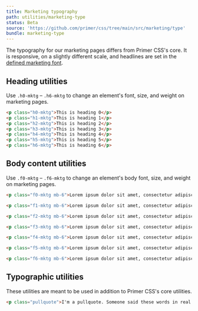 ```yaml
---
title: Marketing typography
path: utilities/marketing-type
status: Beta
source: 'https://github.com/primer/css/tree/main/src/marketing/type'
bundle: marketing-type
---
```


The typography for our marketing pages differs from Primer CSS's core. It is responsive, on a slightly different scale, and headlines are set in the [defined marketing font](https://github.com/primer/css/blob/main/src/marketing/support/variables.scss).

## Heading utilities

Use `.h0-mktg` – `.h6-mktg` to change an element's font, size, and weight on marketing pages.

```html live title="Heading Utilities"
<p class="h0-mktg">This is heading 0</p>
<p class="h1-mktg">This is heading 1</p>
<p class="h2-mktg">This is heading 2</p>
<p class="h3-mktg">This is heading 3</p>
<p class="h4-mktg">This is heading 4</p>
<p class="h5-mktg">This is heading 5</p>
<p class="h6-mktg">This is heading 6</p>
```

## Body content utilities

Use `.f0-mktg` – `.f6-mktg` to change an element's body font, size, and weight on marketing pages.

```html live title="Heading Utilities"
<p class="f0-mktg mb-6">Lorem ipsum dolor sit amet, consectetur adipiscing elit. Aenean ultricies ante sit amet neque facilisis feugiat. Cras nec lectus et dolor feugiat sodales vel id mi. Quisque diam massa, tempus at auctor vitae, porttitor vel ligula. Donec in tortor volutpat, gravida elit at, faucibus orci.</p>

<p class="f1-mktg mb-6">Lorem ipsum dolor sit amet, consectetur adipiscing elit. Aenean ultricies ante sit amet neque facilisis feugiat. Cras nec lectus et dolor feugiat sodales vel id mi. Quisque diam massa, tempus at auctor vitae, porttitor vel ligula. Donec in tortor volutpat, gravida elit at, faucibus orci.</p>

<p class="f2-mktg mb-6">Lorem ipsum dolor sit amet, consectetur adipiscing elit. Aenean ultricies ante sit amet neque facilisis feugiat. Cras nec lectus et dolor feugiat sodales vel id mi. Quisque diam massa, tempus at auctor vitae, porttitor vel ligula. Donec in tortor volutpat, gravida elit at, faucibus orci.</p>

<p class="f3-mktg mb-6">Lorem ipsum dolor sit amet, consectetur adipiscing elit. Aenean ultricies ante sit amet neque facilisis feugiat. Cras nec lectus et dolor feugiat sodales vel id mi. Quisque diam massa, tempus at auctor vitae, porttitor vel ligula. Donec in tortor volutpat, gravida elit at, faucibus orci.</p>

<p class="f4-mktg mb-6">Lorem ipsum dolor sit amet, consectetur adipiscing elit. Aenean ultricies ante sit amet neque facilisis feugiat. Cras nec lectus et dolor feugiat sodales vel id mi. Quisque diam massa, tempus at auctor vitae, porttitor vel ligula. Donec in tortor volutpat, gravida elit at, faucibus orci.</p>

<p class="f5-mktg mb-6">Lorem ipsum dolor sit amet, consectetur adipiscing elit. Aenean ultricies ante sit amet neque facilisis feugiat. Cras nec lectus et dolor feugiat sodales vel id mi. Quisque diam massa, tempus at auctor vitae, porttitor vel ligula. Donec in tortor volutpat, gravida elit at, faucibus orci.</p>

<p class="f6-mktg mb-6">Lorem ipsum dolor sit amet, consectetur adipiscing elit. Aenean ultricies ante sit amet neque facilisis feugiat. Cras nec lectus et dolor feugiat sodales vel id mi. Quisque diam massa, tempus at auctor vitae, porttitor vel ligula. Donec in tortor volutpat, gravida elit at, faucibus orci.</p>
```


## Typographic utilities

These utilities are meant to be used in addition to Primer CSS's core utilities.

```html live title="Typographic Utilities"
<p class="pullquote">I'm a pullquote. Someone said these words in real life, and now they're on the internet</p>
```
